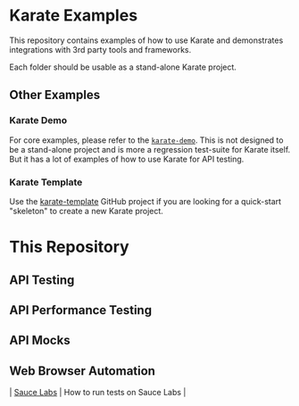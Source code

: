 # Karate Examples

This repository contains examples of how to use Karate and demonstrates integrations with 3rd party tools and frameworks.

Each folder should be usable as a stand-alone Karate project.

## Other Examples

### Karate Demo
For core examples, please refer to the [`karate-demo`](https://github.com/karatelabs/karate/tree/master/karate-demo). This is not designed to be a stand-alone project and is more a regression test-suite for Karate itself. But it has a lot of examples of how to use Karate for API testing.

### Karate Template
Use the [karate-template](https://github.com/karatelabs/karate-template) GitHub project if you are looking for a quick-start "skeleton" to create a new Karate project.

# This Repository

## API Testing

## API Performance Testing

## API Mocks

## Web Browser Automation
| [Sauce Labs](sauce-labs) | How to run tests on Sauce Labs |

